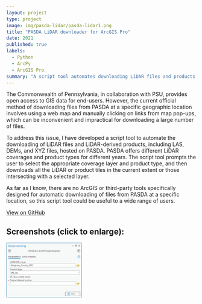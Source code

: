 ```yaml
---
layout: project
type: project
image: img/pasda-lidar/pasda-lidar1.png
title: "PASDA LiDAR downloader for ArcGIS Pro"
date: 2021
published: true
labels:
  - Python
  - ArcPy
  - ArcGIS Pro
summary: "A script tool automates downloading LiDAR files and products from PASDA for easier access by end-users."
---
```


<p>The Commonwealth of Pennsylvania, in collaboration with PSU, provides open access to GIS data for end-users. However, the current official method of downloading files from PASDA at a specific geographic location involves using a web map and manually clicking on links from map pop-ups, which can be inconvenient and impractical for downloading a large number of files.</p>
<p>
To address this issue, I have developed a script tool to automate the downloading of LiDAR files and LiDAR-derived products, including LAS, DEMs, and XYZ files, hosted on PASDA. PASDA offers different LiDAR coverages and product types for different years. The script tool prompts the user to select the appropriate coverage layer and product type, and then downloads all the LiDAR or product tiles in the current extent or those intersecting with a selected layer.</p>
<p>As far as I know, there are no ArcGIS or third-party tools specifically designed for automatic downloading of files from PASDA at a specific location, so this script tool could be useful to a wide range of users.
</p>
<a href = "https://github.com/ngolosov/pasda-lidar-downloader" class="btn btn-outline-dark">View on GitHub</a>

## Screenshots (click to enlarge):

<div class="text-center p-4">
   <a href="../img/pasda-lidar/pasda-lidar1.png"> <img width="200px" src="../img/pasda-lidar/pasda-lidar1.png" class="img-thumbnail" ></a>
</div>
